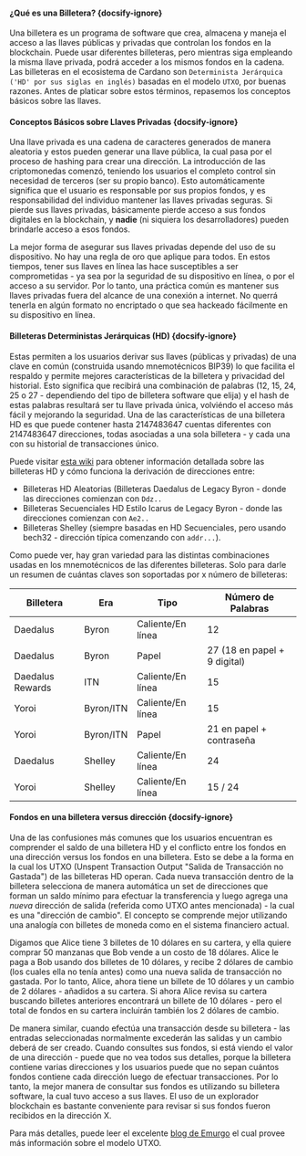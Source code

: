 #### ¿Qué es una Billetera? {docsify-ignore}

Una billetera es un programa de software que crea, almacena y maneja el acceso a las llaves públicas y privadas que controlan los fondos en la blockchain. Puede usar diferentes billeteras, pero mientras siga empleando la misma llave privada, podrá acceder a los mismos fondos en la cadena. Las billeteras en el ecosistema de Cardano son `Determinista Jerárquica ('HD' por sus siglas en inglés)` basadas en el modelo `UTXO`, por buenas razones. Antes de platicar sobre estos términos, repasemos los conceptos básicos sobre las llaves.

#### Conceptos Básicos sobre Llaves Privadas {docsify-ignore}

Una llave privada es una cadena de caracteres generados de manera aleatoria y estos pueden generar una llave pública, la cual pasa por el proceso de hashing para crear una dirección. La introducción de las criptomonedas comenzó, teniendo los usuarios el completo control sin necesidad de terceros (ser su propio banco). Esto automáticamente significa que el usuario es responsable por sus propios fondos, y es responsabilidad del individuo mantener las llaves privadas seguras. Si pierde sus llaves privadas, básicamente pierde acceso a sus fondos digitales en la blockchain, y **nadie** (ni siquiera los desarrolladores) pueden brindarle acceso a esos fondos.

La mejor forma de asegurar sus llaves privadas depende del uso de su dispositivo. No hay una regla de oro que aplique para todos. En estos tiempos, tener sus llaves en línea las hace susceptibles a ser comprometidas - ya sea por la seguridad de su dispositivo en línea, o por el acceso a su servidor. Por lo tanto, una práctica común es mantener sus llaves privadas fuera del alcance de una conexión a internet. No querrá tenerla en algún formato no encriptado o que sea hackeado fácilmente en su dispositivo en línea.

#### Billeteras Deterministas Jerárquicas (HD) {docsify-ignore}

Estas permiten a los usuarios derivar sus llaves (públicas y privadas) de una clave en común (construida usando mnemotécnicos BIP39) lo que facilita el respaldo y permite mejores características de la billetera y privacidad del historial. Esto significa que recibirá una combinación de palabras (12, 15, 24, 25 o 27 - dependiendo del tipo de billetera software que elija) y el hash de estas palabras resultará ser tu llave privada única, volviéndo el acceso más fácil y mejorando la seguridad. Una de las características de una billetera HD es que puede contener hasta 2147483647 cuentas diferentes con 2147483647 direcciones, todas asociadas a una sola billetera - y cada una con su historial de transacciones único.

Puede visitar [esta wiki](https://github.com/input-output-hk/cardano-wallet/wiki/About-Address-Derivation) para obtener información detallada sobre las billeteras HD y cómo funciona la derivación de direcciones entre:

- Billeteras HD Aleatorias (Billeteras Daedalus de Legacy Byron - donde las direcciones comienzan con `Ddz..`
- Billeteras Secuenciales HD Estilo Icarus de Legacy Byron - donde las direcciones comienzan con `Ae2..`
- Billeteras Shelley (siempre basadas en HD Secuenciales, pero usando bech32 - dirección típica comenzando con `addr...`).

Como puede ver, hay gran variedad para las distintas combinaciones usadas en los mnemotécnicos de las diferentes billeteras. Solo para darle un resumen de cuántas claves son soportadas por x número de billeteras:

|Billetera         |Era      |Tipo             |Número de Palabras             |
|------------------|---------|-----------------|-------------------------------|
|Daedalus          |Byron    |Caliente/En línea|12                             |
|Daedalus          |Byron    |Papel            |27 (18 en papel + 9 digital)   |
|Daedalus Rewards  |ITN      |Caliente/En línea|15                             |
|Yoroi             |Byron/ITN|Caliente/En línea|15                             |
|Yoroi             |Byron/ITN|Papel            |21 en papel + contraseña       |
|Daedalus          |Shelley  |Caliente/En línea|24                             |
|Yoroi             |Shelley  |Caliente/En línea|15 / 24                        |

#### Fondos en una billetera versus dirección {docsify-ignore}

Una de las confusiones más comunes que los usuarios encuentran es comprender el saldo de una billetera HD y el conflicto entre los fondos en una dirección versus los fondos en una billetera. Esto se debe a la forma en la cual los UTXO (Unspent Transaction Output "Salida de Transacción no Gastada") de las billeteras HD operan. Cada nueva transacción dentro de la billetera selecciona de manera automática un set de direcciones que forman un saldo mínimo para efectuar la transferencia y luego agrega una *nueva* dirección de salida (referida como UTXO antes mencionada) - la cual es una "dirección de cambio".
El concepto se comprende mejor utilizando una analogía con billetes de moneda como en el sistema financiero actual.

Digamos que Alice tiene 3 billetes de 10 dólares en su cartera, y ella quiere comprar 50 manzanas que Bob vende a un costo de 18 dólares.
Alice le paga a Bob usando dos billetes de 10 dólares, y recibe 2 dólares de cambio (los cuales ella no tenía antes) como una nueva salida de transacción no gastada.
Por lo tanto, Alice, ahora tiene un billete de 10 dólares y un cambio de 2 dólares - añadidos a su cartera. Si ahora Alice revisa su cartera buscando billetes anteriores encontrará un billete de 10 dólares - pero el total de fondos en su cartera incluirán también los 2 dólares de cambio.

De manera similar, cuando efectúa una transacción desde su billetera - las entradas seleccionadas normalmente excederán las salidas y un cambio deberá de ser creado.
Cuando consultes sus fondos, si está viendo el valor de una dirección - puede que no vea todos sus detalles, porque la billetera contiene varias direcciones y los usuarios puede que no sepan cuántos fondos contiene cada dirección luego de efectuar transacciones.
Por lo tanto, la mejor manera de consultar sus fondos es utilizando su billetera software, la cual tuvo acceso a sus llaves. El uso de un explorador blockchain es bastante conveniente para revisar si sus fondos fueron recibidos en la dirección X.

Para más detalles, puede leer el excelente [blog de Emurgo](https://forum.cardano.org/t/manual-blockchain-el-modelo-utxo-de-cardano-explicacion-sencilla/28269) el cual provee más información sobre el modelo UTXO.
